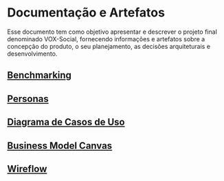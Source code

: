 # Documentação e Artefatos

Esse documento tem como objetivo apresentar e descrever o projeto final denominado VOX-Social, fornecendo informações e artefatos sobre a concepção do produto, o seu planejamento, as decisões arquiteturais e desenvolvimento. 

## [Benchmarking](benchmarking.md)

## [Personas](personas.md)

## [Diagrama de Casos de Uso](diagrama-casos-de-uso.md)

## [Business Model Canvas](bmc.md)

## [Wireflow](wireflow.md)
